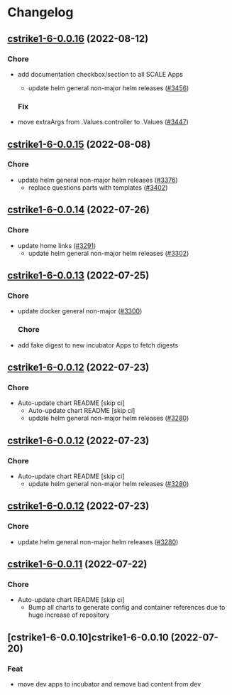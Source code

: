 # Changelog



## [cstrike1-6-0.0.16](https://github.com/truecharts/charts/compare/cstrike1-6-0.0.15...cstrike1-6-0.0.16) (2022-08-12)

### Chore

- add documentation checkbox/section to all SCALE Apps
  - update helm general non-major helm releases ([#3456](https://github.com/truecharts/charts/issues/3456))

  ### Fix

- move extraArgs from .Values.controller to .Values ([#3447](https://github.com/truecharts/charts/issues/3447))




## [cstrike1-6-0.0.15](https://github.com/truecharts/charts/compare/cstrike1-6-0.0.14...cstrike1-6-0.0.15) (2022-08-08)

### Chore

- update helm general non-major helm releases ([#3376](https://github.com/truecharts/charts/issues/3376))
  - replace questions parts with templates ([#3402](https://github.com/truecharts/charts/issues/3402))




## [cstrike1-6-0.0.14](https://github.com/truecharts/apps/compare/cstrike1-6-0.0.13...cstrike1-6-0.0.14) (2022-07-26)

### Chore

- update home links ([#3291](https://github.com/truecharts/apps/issues/3291))
  - update helm general non-major helm releases ([#3302](https://github.com/truecharts/apps/issues/3302))




## [cstrike1-6-0.0.13](https://github.com/truecharts/apps/compare/cstrike1-6-0.0.12...cstrike1-6-0.0.13) (2022-07-25)

### Chore

- update docker general non-major ([#3300](https://github.com/truecharts/apps/issues/3300))

  ### Chore

- add fake digest to new incubator Apps to fetch digests




## [cstrike1-6-0.0.12](https://github.com/truecharts/apps/compare/cstrike1-6-0.0.11...cstrike1-6-0.0.12) (2022-07-23)

### Chore

- Auto-update chart README [skip ci]
  - Auto-update chart README [skip ci]
  - update helm general non-major helm releases ([#3280](https://github.com/truecharts/apps/issues/3280))




## [cstrike1-6-0.0.12](https://github.com/truecharts/apps/compare/cstrike1-6-0.0.11...cstrike1-6-0.0.12) (2022-07-23)

### Chore

- Auto-update chart README [skip ci]
  - update helm general non-major helm releases ([#3280](https://github.com/truecharts/apps/issues/3280))




## [cstrike1-6-0.0.12](https://github.com/truecharts/apps/compare/cstrike1-6-0.0.11...cstrike1-6-0.0.12) (2022-07-23)

### Chore

- update helm general non-major helm releases ([#3280](https://github.com/truecharts/apps/issues/3280))




## [cstrike1-6-0.0.11](https://github.com/truecharts/apps/compare/cstrike1-6-0.0.10...cstrike1-6-0.0.11) (2022-07-22)

### Chore

- Auto-update chart README [skip ci]
  - Bump all charts to generate config and container references due to huge increase of repository



## [cstrike1-6-0.0.10]cstrike1-6-0.0.10 (2022-07-20)

### Feat

- move dev apps to incubator and remove bad content from dev
